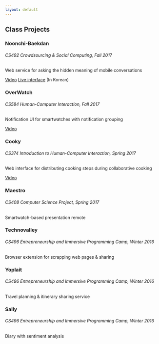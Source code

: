 ```yaml
---
layout: default
---
```


## Class Projects

### Noonchi-Baekdan

###### CS492 Crowdsourcing & Social Computing, Fall 2017

Web service for asking the hidden meaning of mobile conversations

[Video](https://youtu.be/24dy5Z9G1cg)
[Live interface](https://crowdsourcing.hyunwoo.me) (In Korean)

### OverWatch

###### CS584 Human-Computer Interaction, Fall 2017

Notification UI for smartwatches with notification grouping

[Video](https://youtu.be/xeDZn7mDO-o)

### Cooky

###### CS374 Introduction to Human-Computer Interaction, Spring 2017

Web interface for distributing cooking steps during collaborative cooking

[Video](https://youtu.be/cMA56X1iGWg)

### Maestro

###### CS408 Computer Science Project, Spring 2017

Smartwatch-based presentation remote

### Technovalley

###### CS496 Entrepreneurship and Immersive Programming Camp, Winter 2016

Browser extension for scrapping web pages & sharing

### Yoplait

###### CS496 Entrepreneurship and Immersive Programming Camp, Winter 2016

Travel planning & itinerary sharing service

### Sally

###### CS496 Entrepreneurship and Immersive Programming Camp, Winter 2016

Diary with sentiment analysis
